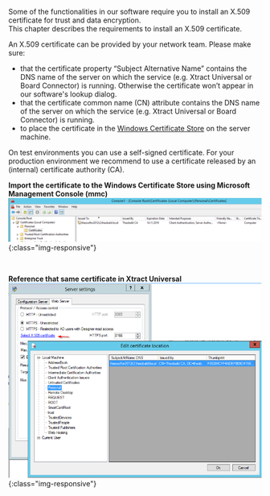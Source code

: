 Some of the functionalities in our software require you to install an X.509 certificate for trust and data encryption. <br>
This chapter describes the requirements to install an X.509 certificate.

An X.509 certificate can be provided by your network team. Please make sure: 
- that the certificate property “Subject Alternative Name” contains the DNS name of the server on which the service (e.g. Xtract Universal or Board Connector) is running. Otherwise the certificate won’t appear in our software's lookup dialog.
- that the certificate common name (CN) attribute contains the DNS name of the server on which the service (e.g. Xtract Universal or Board Connector) is running.
- to place the certificate in the [Windows Certificate Store](https://technet.microsoft.com/en-us/ms788967(v=vs.91)) on the server machine.

On test environments you can use a self-signed certificate. For your production environment we recommend to use a certificate released by an (internal) certificate authority (CA). 

**Import the certificate to the Windows Certificate Store using Microsoft Management Console (mmc)**
![XU-X509-MMC](/img/content/XU-X509-MMC.png){:class="img-responsive"}

<br>

**Reference that same certificate in Xtract Universal**
![XU-X509-Lookup](/img/content/XU-X509-Lookup.png){:class="img-responsive"}




 
